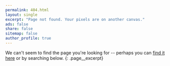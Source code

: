 ```yaml
---
permalink: 404.html
layout: single
excerpt: "Page not found. Your pixels are on another canvas."
ads: false
share: false
sitemap: false
author_profile: true
---
```


We can't seem to find the page you're looking for -- perhaps you can [find it here](/sitemap.xml "sitemap") or by searching below.
{: .page__excerpt}

<div class="typed__secondary">
  <script type="text/javascript">
    var GOOG_FIXURL_LANG = 'en';
    var GOOG_FIXURL_SITE = '{{ site.url }}'
  </script>
  <script type="text/javascript" src="https://linkhelp.clients.google.com/tbproxy/lh/wm/fixurl.js"></script>
</div>
